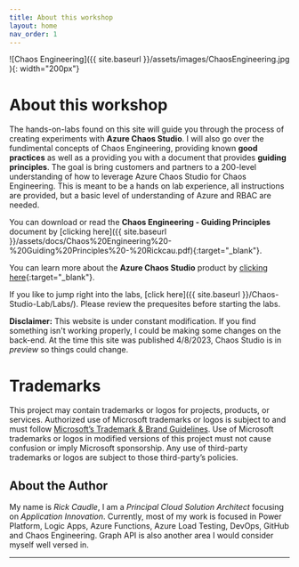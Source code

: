 ```yaml
---
title: About this workshop 
layout: home
nav_order: 1
---
```

![Chaos Engineering]({{ site.baseurl }}/assets/images/ChaosEngineering.jpg ){: width="200px"}

# About this workshop
The hands-on-labs found on this site will guide you through the process of creating experiments with **Azure Chaos Studio**. I will also go over the fundimental concepts of Chaos Engineering, providing known **good practices** as well as a providing you with a document that provides **guiding principles**.  The goal is bring customers and partners to a 200-level understanding of how to leverage Azure Chaos Studio for Chaos Engineering. This is meant to be a hands on lab experience, all instructions are provided, but a basic level of understanding of Azure and RBAC are needed.

You can download or read the **Chaos Engineering - Guiding Principles** document by [clicking here]({{ site.baseurl }}/assets/docs/Chaos%20Engineering%20-%20Guiding%20Principles%20-%20Rickcau.pdf){:target="_blank"}.

You can learn more about the **Azure Chaos Studio** product by [clicking here](https://azure.microsoft.com/en-us/products/chaos-studio/){:target="_blank"}.

If you like to jump right into the labs, [click here]({{ site.baseurl }}/Chaos-Studio-Lab/Labs/).  Please review the prequesites before starting the labs.


**Disclaimer:** This website is under constant modification.  If you find something isn't working properly, I could be making some changes on the back-end.  At the time this site was published 4/8/2023, Chaos Studio is in *preview* so things could change.

# Trademarks
This project may contain trademarks or logos for projects, products, or services. Authorized use of Microsoft trademarks or logos is subject to and must follow [Microsoft’s Trademark & Brand Guidelines](https://www.microsoft.com/en-us/legal/intellectualproperty/trademarks). Use of Microsoft trademarks or logos in modified versions of this project must not cause confusion or imply Microsoft sponsorship. Any use of third-party trademarks or logos are subject to those third-party’s policies.

## About the Author 
My name is *Rick Caudle*, I am a *Principal Cloud Solution Architect* focusing on *Application Innovation*.  Currently, most of my work is focused in Power Platform, Logic Apps, Azure Functions, Azure Load Testing, DevOps, GitHub and Chaos Engineering.  Graph API is also another area I would consider myself well versed in.   


----

[^1]: [It can take up to 10 minutes for changes to your site to publish after you push the changes to GitHub](https://docs.github.com/en/pages/setting-up-a-github-pages-site-with-jekyll/creating-a-github-pages-site-with-jekyll#creating-your-site).

[Just the Docs]: https://just-the-docs.github.io/just-the-docs/
[GitHub Pages]: https://docs.github.com/en/pages
[README]: https://github.com/just-the-docs/just-the-docs-template/blob/main/README.md
[Jekyll]: https://jekyllrb.com
[GitHub Pages / Actions workflow]: https://github.blog/changelog/2022-07-27-github-pages-custom-github-actions-workflows-beta/
[use this template]: https://github.com/just-the-docs/just-the-docs-template/generate
